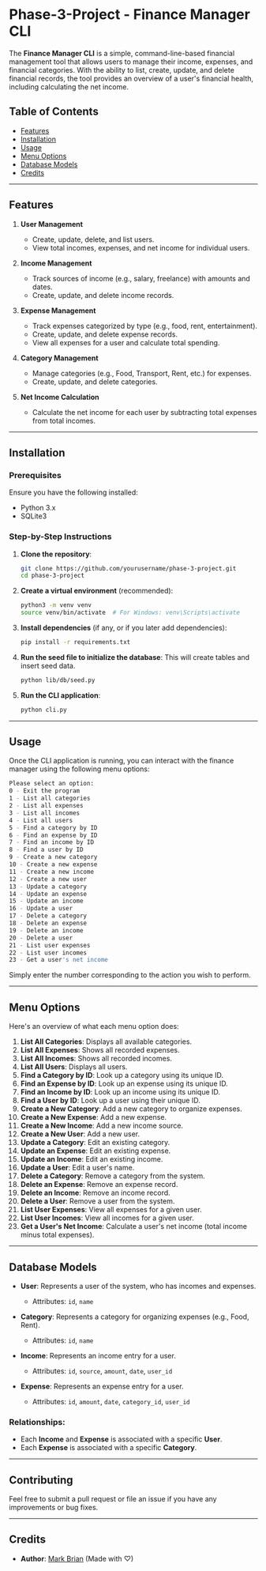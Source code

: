 # Phase-3-Project - Finance Manager CLI

The **Finance Manager CLI** is a simple, command-line-based financial management tool that allows users to manage their income, expenses, and financial categories. With the ability to list, create, update, and delete financial records, the tool provides an overview of a user's financial health, including calculating the net income.

## **Table of Contents**

- [Features](#features)
- [Installation](#installation)
- [Usage](#usage)
- [Menu Options](#menu-options)
- [Database Models](#database-models)
- [Credits](#credits)

---

## **Features**

1. **User Management**

   - Create, update, delete, and list users.
   - View total incomes, expenses, and net income for individual users.

2. **Income Management**

   - Track sources of income (e.g., salary, freelance) with amounts and dates.
   - Create, update, and delete income records.

3. **Expense Management**

   - Track expenses categorized by type (e.g., food, rent, entertainment).
   - Create, update, and delete expense records.
   - View all expenses for a user and calculate total spending.

4. **Category Management**

   - Manage categories (e.g., Food, Transport, Rent, etc.) for expenses.
   - Create, update, and delete categories.

5. **Net Income Calculation**
   - Calculate the net income for each user by subtracting total expenses from total incomes.

---

## **Installation**

### **Prerequisites**

Ensure you have the following installed:

- Python 3.x
- SQLite3

### **Step-by-Step Instructions**

1. **Clone the repository**:

   ```bash
   git clone https://github.com/yourusername/phase-3-project.git
   cd phase-3-project
   ```

2. **Create a virtual environment** (recommended):

   ```bash
   python3 -m venv venv
   source venv/bin/activate  # For Windows: venv\Scripts\activate
   ```

3. **Install dependencies** (if any, or if you later add dependencies):

   ```bash
   pip install -r requirements.txt
   ```

4. **Run the seed file to initialize the database**:
   This will create tables and insert seed data.

   ```bash
   python lib/db/seed.py
   ```

5. **Run the CLI application**:
   ```bash
   python cli.py
   ```

---

## **Usage**

Once the CLI application is running, you can interact with the finance manager using the following menu options:

```bash
Please select an option:
0 - Exit the program
1 - List all categories
2 - List all expenses
3 - List all incomes
4 - List all users
5 - Find a category by ID
6 - Find an expense by ID
7 - Find an income by ID
8 - Find a user by ID
9 - Create a new category
10 - Create a new expense
11 - Create a new income
12 - Create a new user
13 - Update a category
14 - Update an expense
15 - Update an income
16 - Update a user
17 - Delete a category
18 - Delete an expense
19 - Delete an income
20 - Delete a user
21 - List user expenses
22 - List user incomes
23 - Get a user's net income
```

Simply enter the number corresponding to the action you wish to perform.

---

## **Menu Options**

Here's an overview of what each menu option does:

1. **List All Categories**: Displays all available categories.
2. **List All Expenses**: Shows all recorded expenses.
3. **List All Incomes**: Shows all recorded incomes.
4. **List All Users**: Displays all users.
5. **Find a Category by ID**: Look up a category using its unique ID.
6. **Find an Expense by ID**: Look up an expense using its unique ID.
7. **Find an Income by ID**: Look up an income using its unique ID.
8. **Find a User by ID**: Look up a user using their unique ID.
9. **Create a New Category**: Add a new category to organize expenses.
10. **Create a New Expense**: Add a new expense.
11. **Create a New Income**: Add a new income source.
12. **Create a New User**: Add a new user.
13. **Update a Category**: Edit an existing category.
14. **Update an Expense**: Edit an existing expense.
15. **Update an Income**: Edit an existing income.
16. **Update a User**: Edit a user's name.
17. **Delete a Category**: Remove a category from the system.
18. **Delete an Expense**: Remove an expense record.
19. **Delete an Income**: Remove an income record.
20. **Delete a User**: Remove a user from the system.
21. **List User Expenses**: View all expenses for a given user.
22. **List User Incomes**: View all incomes for a given user.
23. **Get a User's Net Income**: Calculate a user's net income (total income minus total expenses).

---

## **Database Models**

- **User**: Represents a user of the system, who has incomes and expenses.
  - Attributes: `id`, `name`
- **Category**: Represents a category for organizing expenses (e.g., Food, Rent).

  - Attributes: `id`, `name`

- **Income**: Represents an income entry for a user.

  - Attributes: `id`, `source`, `amount`, `date`, `user_id`

- **Expense**: Represents an expense entry for a user.
  - Attributes: `id`, `amount`, `date`, `category_id`, `user_id`

### **Relationships**:

- Each **Income** and **Expense** is associated with a specific **User**.
- Each **Expense** is associated with a specific **Category**.

---

## **Contributing**

Feel free to submit a pull request or file an issue if you have any improvements or bug fixes.

---

## **Credits**

- **Author**: [Mark Brian](https://github.com/Markbkiunga) (Made with ♡)
